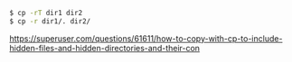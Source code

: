 ```bash
$ cp -rT dir1 dir2
$ cp -r dir1/. dir2/
```

https://superuser.com/questions/61611/how-to-copy-with-cp-to-include-hidden-files-and-hidden-directories-and-their-con
